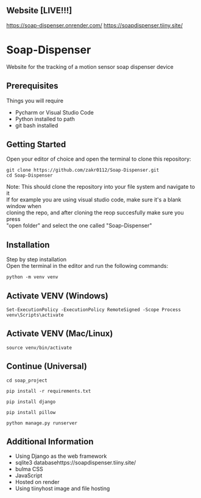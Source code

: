 ## Website [LIVE!!!]
https://soap-dispenser.onrender.com/
https://soapdispenser.tiiny.site/

# Soap-Dispenser
Website for the tracking of a motion sensor soap dispenser device

## Prerequisites

Things you will require

* Pycharm or Visual Studio Code
* Python installed to path
* git bash installed


## Getting Started
Open your editor of choice and open the terminal to clone this repository:
```
git clone https://github.com/zakr0112/Soap-Dispenser.git
cd Soap-Dispenser
```
Note: This should clone the repository into your file system and navigate to it\
If for example you are using visual studio code, make sure it's a blank window when\
cloning the repo, and after cloning the reop succesfully make sure you press\
"open folder" and select the one called "Soap-Dispenser"


## Installation

Step by step installation\
Open the terminal in the editor and run the following commands:
```
python -m venv venv
```
## Activate VENV (Windows)
```
Set-ExecutionPolicy -ExecutionPolicy RemoteSigned -Scope Process
venv\Scripts\activate
```
## Activate VENV (Mac/Linux)
```
source venv/bin/activate
```
## Continue (Universal)
```
cd soap_project
```
```
pip install -r requirements.txt
```
```
pip install django
```
```
pip install pillow
```
```
python manage.py runserver
```
## Additional Information

* Using Django as the web framework
* sqlite3 databasehttps://soapdispenser.tiiny.site/
* bulma CSS
* JavaScript
* Hosted on render
* Using tiinyhost image and file hosting
